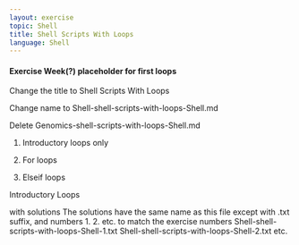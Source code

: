 ```yaml
---
layout: exercise
topic: Shell
title: Shell Scripts With Loops
language: Shell
---
```


#### Exercise Week(?) placeholder for first  loops
Change the title to Shell Scripts With Loops

Change name to Shell-shell-scripts-with-loops-Shell.md 

Delete Genomics-shell-scripts-with-loops-Shell.md

1. Introductory loops only

2. For loops

3. Elseif loops

Introductory Loops 

with solutions 
The solutions have the same name as this file except with .txt suffix, and 
numbers 1. 2. etc. to match the exercise numbers
Shell-shell-scripts-with-loops-Shell-1.txt
Shell-shell-scripts-with-loops-Shell-2.txt   etc.


